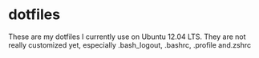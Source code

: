 dotfiles
========

These are my dotfiles I currently use on Ubuntu 12.04 LTS.
They are not really customized yet, especially .bash_logout, .bashrc, .profile and.zshrc
